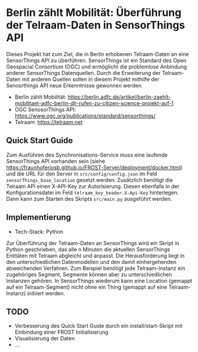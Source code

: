 # Berlin zählt Mobilität: Überführung der Telraam-Daten in SensorThings API

Dieses Projekt hat zum Ziel, die in Berlin erhobenen Telraam-Daten an eine SensorThings API zu überführen. SensorThings ist ein Standard des Open Geospacial Consortium (OGC) und ermöglicht die problemlose Anbindung anderer SensorThings Datenquellen. Durch die Erweiterung der Telraam-Daten mit anderen Quellen sollen in diesem Projekt mithilfe der Senosrthings API neue Erkenntnisse gewonnen werden. 

- Berlin zählt Mobilität: https://berlin.adfc.de/artikel/berlin-zaehlt-mobilitaet-adfc-berlin-dlr-rufen-zu-citizen-science-projekt-auf-1
- OGC SenosorThings API: https://www.ogc.org/publications/standard/sensorthings/
- Telraam: https://telraam.net

## Quick Start Guide

Zum Ausführen des Synchronisations-Service muss eine laufende SensorThings API vorhanden sein (siehe https://fraunhoferiosb.github.io/FROST-Server/deployment/docker.html) und die URL für den Server in `src/config/config.json` im Feld `sensorThings_base_location` gesetzt werden. Zusätzlich benötigt die Telraam API einen X-API-Key zur Autorisierung. Diesen ebenfalls in der Konfigurationsdatei im Feld `telraam_key_header.X-Api-Key` hinterlegen. Dann kann zum Starten des Skripts `src/main.py` ausgeführt werden.

## Implementierung

- Tech-Stack: Python

Zur Überführung der Telraam-Daten an SensorThings wird ein Skript in Python
geschrieben, das alle n Minuten die aktuellen SensorThings Entitäten mit
Telraam abgleicht und anpasst. Die Herausforderung liegt in den
unterschiedlichen Datenmodellen und den damit einhergehenden abweichenden
Verfahren. Zum Beispiel benötigt jede Telraam-Instanz ein zugehöriges
Segment, Segmente können aber zu unterschiedlichen Instanzen gehören. In
SensorThings wiederum kann eine Location (gemappt auf ein Telraam-Segment)
nicht ohne ein Thing (gemappt auf eine Telraam-Instanz) initiiert werden.

## TODO

- Verbesserung des Quick Start Guide durch ein install/start-Skript mit Einbindung einer FROST Initialisierung
- Visualisierung der Daten
- ...
